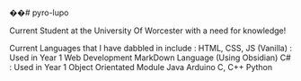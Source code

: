 ��# pyro-lupo

Current Student at the University Of Worcester with a need for knowledge! 

Current Languages that I have dabbled in include :
HTML, CSS, JS (Vanilla) : Used in Year 1 Web Development
MarkDown Language (Using Obsidian)
C# : Used in Year 1 Object Orientated Module
Java
Arduino
C, C++
Python
